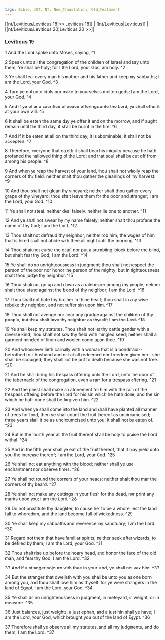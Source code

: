 ```yaml
---
tags: Bible, JST, NT, New_Translation, Old_Testament
---
```


[[nt/Leviticus/Leviticus 18|<< Leviticus 18]] | [[nt/Leviticus|Leviticus]] | [[nt/Leviticus/Leviticus 20|Leviticus 20 >>]]

### Leviticus 19

1 And the Lord spake unto Moses, saying,  ^1

2 Speak unto all the congregation of the children of Israel and say unto them, Ye shall be holy; for I the Lord, your God, am holy.  ^2

3 Ye shall fear every man his mother and his father and keep my sabbaths; I am the Lord, your God.  ^3

4 Turn ye not unto idols nor make to yourselves molten gods; I am the Lord, your God.  ^4

5 And if ye offer a sacrifice of peace offerings unto the Lord, ye shall offer it at your own will.  ^5

6 It shall be eaten the same day ye offer it and on the morrow; and if aught remain until the third day, it shall be burnt in the fire.  ^6

7 And if it be eaten at all on the third day, it is abominable; it shall not be accepted.  ^7

8 Therefore, everyone that eateth it shall bear his iniquity because he hath profaned the hallowed thing of the Lord; and that soul shall be cut off from among his people.  ^8

9 And when ye reap the harvest of your land, thou shalt not wholly reap the corners of thy field; neither shalt thou gather the gleanings of thy harvest.  ^9

10 And thou shalt not glean thy vineyard; neither shalt thou gather every grape of thy vineyard; thou shalt leave them for the poor and stranger; I am the Lord, your God.  ^10

11 Ye shall not steal, neither deal falsely, neither lie one to another.  ^11

12 And ye shall not swear by my name falsely; neither shalt thou profane the name of thy God; I am the Lord.  ^12

13 Thou shalt not defraud thy neighbor, neither rob him; the wages of him that is hired shall not abide with thee all night until the morning.  ^13

14 Thou shalt not curse the deaf, nor put a stumbling-block before the blind, but shalt fear thy God; I am the Lord.  ^14

15 Ye shall do no unrighteousness in judgment; thou shalt not respect the person of the poor nor honor the person of the mighty; but in righteousness shalt thou judge thy neighbor.  ^15

16 Thou shalt not go up and down as a talebearer among thy people; neither shalt thou stand against the blood of thy neighbor; I am the Lord.  ^16

17 Thou shalt not hate thy brother in thine heart; thou shalt in any wise rebuke thy neighbor, and not suffer sin upon him.  ^17

18 Thou shalt not avenge nor bear any grudge against the children of thy people, but thou shalt love thy neighbor as thyself; I am the Lord.  ^18

19 Ye shall keep my statutes. Thou shalt not let thy cattle gender with a diverse kind; thou shalt not sow thy field with mingled seed; neither shall a garment mingled of linen and woolen come upon thee.  ^19

20 And whosoever lieth carnally with a woman that is a bondmaid\--betrothed to a husband and not at all redeemed nor freedom given her\--she shall be scourged; they shall not be put to death because she was not free.  ^20

21 And he shall bring his trespass offering unto the Lord, unto the door of the tabernacle of the congregation, even a ram for a trespass offering.  ^21

22 And the priest shall make an atonement for him with the ram of the trespass offering before the Lord for his sin which he hath done; and the sin which he hath done shall be forgiven him.  ^22

23 And when ye shall come into the land and shall have planted all manner of trees for food, then ye shall count the fruit thereof as uncircumcised; three years shall it be as uncircumcised unto you; it shall not be eaten of.  ^23

24 But in the fourth year all the fruit thereof shall be holy to praise the Lord withal.  ^24

25 And in the fifth year shall ye eat of the fruit thereof, that it may yield unto you the increase thereof; I am the Lord, your God.  ^25

26 Ye shall not eat anything with the blood; neither shall ye use enchantment nor observe times.  ^26

27 Ye shall not round the corners of your heads; neither shalt thou mar the corners of thy beard.  ^27

28 Ye shall not make any cuttings in your flesh for the dead, nor print any marks upon you; I am the Lord.  ^28

29 Do not prostitute thy daughter, to cause her to be a whore, lest the land fall to whoredom, and the land become full of wickedness.  ^29

30 Ye shall keep my sabbaths and reverence my sanctuary; I am the Lord.  ^30

31 Regard not them that have familiar spirits; neither seek after wizards, to be defiled by them; I am the Lord, your God.  ^31

32 Thou shalt rise up before the hoary head, and honor the face of the old man, and fear thy God; I am the Lord.  ^32

33 And if a stranger sojourn with thee in your land, ye shall not vex him.  ^33

34 But the stranger that dwelleth with you shall be unto you as one born among you, and thou shalt love him as thyself; for ye were strangers in the land of Egypt; I am the Lord, your God.  ^34

35 Ye shall do no unrighteousness in judgment, in meteyard, in weight, or in measure.  ^35

36 Just balances, just weights, a just ephah, and a just hin shall ye have; I am the Lord, your God, which brought you out of the land of Egypt.  ^36

37 Therefore shall ye observe all my statutes, and all my judgments, and do them; I am the Lord.  ^37

 
